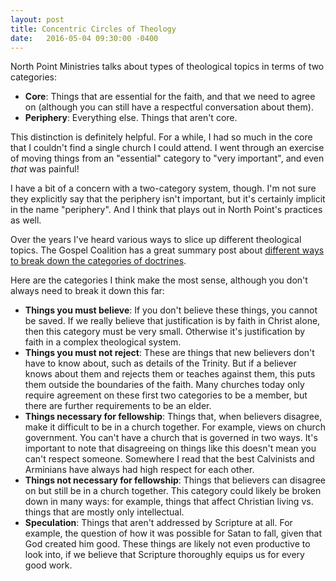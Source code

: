 ```yaml
---
layout: post
title: Concentric Circles of Theology
date:   2016-05-04 09:30:00 -0400
---
```


North Point Ministries talks about types of theological topics in terms of two
categories:

* **Core**: Things that are essential for the faith, and that we need to agree
  on (although you can still have a respectful conversation about them).
* **Periphery**: Everything else. Things that aren't core.

This distinction is definitely helpful. For a while, I had so much in the core
that I couldn't find a single church I could attend. I went through an exercise
of moving things from an "essential" category to "very important", and even
*that* was painful!

I have a bit of a concern with a two-category system, though. I'm not sure they
explicitly say that the periphery isn't important, but it's certainly implicit
in the name "periphery". And I think that plays out in North Point's practices
as well.

Over the years I've heard various ways to slice up different theological topics.
The Gospel Coalition has a great summary post about [different ways to break
down the categories of doctrines][tgc].

[tgc]: https://blogs.thegospelcoalition.org/justintaylor/2015/09/29/not-all-doctrines-are-at-the-same-level-how-to-make-some-distinctions-and-determine-a-doctrines-importance/

Here are the categories I think make the most sense, although you don't always
need to break it down this far:

* **Things you must believe**: If you don't believe these things, you cannot be saved. If we really believe that justification is by faith in Christ alone, then this category must be very small. Otherwise it's justification by faith in a complex theological system.
* **Things you must not reject**: These are things that new believers don't have to know about, such as details of the Trinity. But if a believer knows about them and rejects them or teaches against them, this puts them outside the boundaries of the faith. Many churches today only require agreement on these first two categories to be a member, but there are further requirements to be an elder.
* **Things necessary for fellowship**: Things that, when believers disagree, make it difficult to be in a church together. For example, views on church government. You can't have a church that is governed in two ways. It's important to note that disagreeing on things like this doesn't mean you can't respect someone. Somewhere I read that the best Calvinists and Arminians have always had high respect for each other.
* **Things not necessary for fellowship**: Things that believers can disagree on but still be in a church together. This category could likely be broken down in many ways: for example, things that affect Christian living vs. things that are mostly only intellectual.
* **Speculation**: Things that aren't addressed by Scripture at all. For example, the question of how it was possible for Satan to fall, given that God created him good. These things are likely not even productive to look into, if we believe that Scripture thoroughly equips us for every good work.
